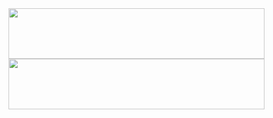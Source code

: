 <img src="http://a1.twimg.com/profile_background_images/58876816/pakapaka.png" width="100%" height="100">
<img src="http://a3.twimg.com/profile_background_images/55216801/1x1.png" width="100%" height="100">

